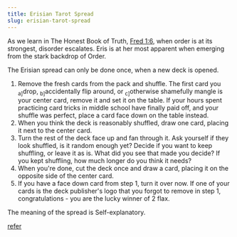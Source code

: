 ```yaml
---
title: Erisian Tarot Spread
slug: erisian-tarot-spread
---
```


As we learn in The Honest Book of Truth, [Fred 1:6](/discordia/#00046), when order is at its strongest, disorder escalates. Eris is at her most apparent when emerging from the stark backdrop of Order.

The Erisian spread can only be done once, when a new deck is opened.

1. Remove the fresh cards from the pack and shuffle. The first card you <sub>a]</sub>drop, <sub>b]</sub>accidentally flip around, or <sub>c]</sub>otherwise shamefully mangle is your center card, remove it and set it on the table. <span className="glimmer">If your hours spent practicing card tricks in middle school have finally paid off, and your shuffle was perfect, place a card face down on the table instead.</span>
2. When you think the deck is reasonably shuffled, draw one card, placing it next to the center card.
3. Turn the rest of the deck face up and fan through it. Ask yourself if they look shuffled, is it random enough yet? Decide if you want to keep shuffling, or leave it as is. What did you see that made you decide? If you kept shuffling, how much longer do you think it needs?
4. When you're done, cut the deck once and draw a card, placing it on the opposite side of the center card.
5. If you have a face down card from step 1, turn it over now. If one of your cards is the deck publisher's logo that you forgot to remove in step 1, congratulations - you are the lucky winner of 2 flax.

The meaning of the spread is Self-explanatory.

<a className="next" href="/tarot">refer</a>

